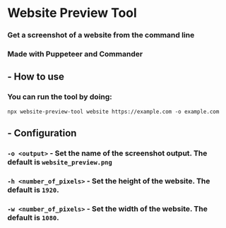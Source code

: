 # Website Preview Tool

### Get a screenshot of a website from the command line
### Made with Puppeteer and Commander

## - How to use

### You can run the tool by doing: 

```
npx website-preview-tool website https://example.com -o example.com
```

## - Configuration
### `-o <output>` - Set the name of the screenshot output. The default is `website_preview.png`
### `-h <number_of_pixels>` - Set the height of the website. The default is `1920`.
### `-w <number_of_pixels>` - Set the width of the website. The default is `1080`.